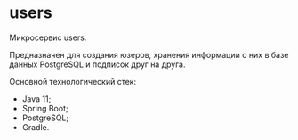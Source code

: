 # users

Микросервис users.

Предназначен для создания юзеров, хранения информации о них 
в базе данных PostgreSQL и подписок друг на друга. 

Основной технологический стек:
- Java 11;
- Spring Boot;
- PostgreSQL;
- Gradle.




